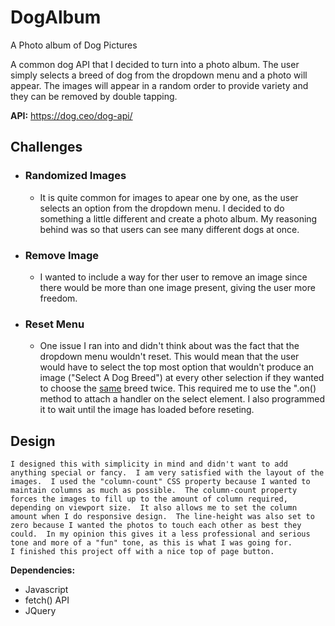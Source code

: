 # __DogAlbum__
A Photo album of Dog Pictures

A common dog API that I decided to turn into a photo album.  The user simply selects a breed of dog from the dropdown menu and a photo will appear.
The images will appear in a random order to provide variety and they can be removed by double tapping.  

__API:__
https://dog.ceo/dog-api/

## __Challenges__

- ### Randomized Images
    - It is quite common for images to apear one by one, as the user selects an option from the dropdown menu.  I decided to do something a little different and create a photo album.  My reasoning behind was  so that users can see many different dogs at once.

- ### Remove Image
    - I wanted to include a way for ther user to remove an image since there would be more than one image present, giving the user more freedom. 

- ### Reset Menu
    - One issue I ran into and didn't think about was the fact that the dropdown menu wouldn't reset.  This would mean that the user would have to select the top most option that wouldn't produce an image ("Select A Dog Breed") at every other selection if they wanted to choose the <u>same</u>  breed twice. This required me to use the ".on() method to attach a handler on the select element. I also programmed it to wait until the image has loaded before reseting.    

## __Design__
    I designed this with simplicity in mind and didn't want to add anything special or fancy.  I am very satisfied with the layout of the images.  I used the "column-count" CSS property because I wanted to maintain columns as much as possible.  The column-count property forces the images to fill up to the amount of column required, depending on viewport size.  It also allows me to set the column amount when I do responsive design.  The line-height was also set to zero because I wanted the photos to touch each other as best they could.  In my opinion this gives it a less professional and serious tone and more of a "fun" tone, as this is what I was going for.  
    I finished this project off with a nice top of page button.  

**Dependencies:**
- Javascript
- fetch() API 
- JQuery
